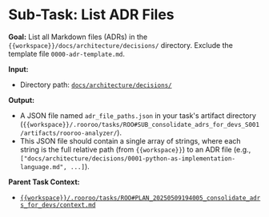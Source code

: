 # Sub-Task: List ADR Files

**Goal:**
List all Markdown files (ADRs) in the `{{workspace}}/docs/architecture/decisions/` directory.
Exclude the template file `0000-adr-template.md`.

**Input:**
- Directory path: [`docs/architecture/decisions/`](docs/architecture/decisions/)

**Output:**
- A JSON file named `adr_file_paths.json` in your task's artifact directory (`{{workspace}}/.rooroo/tasks/ROO#SUB_consolidate_adrs_for_devs_S001/artifacts/rooroo-analyzer/`).
- This JSON file should contain a single array of strings, where each string is the full relative path (from `{{workspace}}`) to an ADR file (e.g., `["docs/architecture/decisions/0001-python-as-implementation-language.md", ...]`).

**Parent Task Context:**
- [`{{workspace}}/.rooroo/tasks/ROO#PLAN_20250509194005_consolidate_adrs_for_devs/context.md`](../ROO#PLAN_20250509194005_consolidate_adrs_for_devs/context.md)